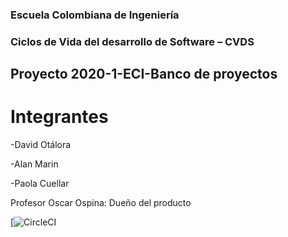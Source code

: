 ﻿### Escuela Colombiana de Ingeniería
### Ciclos de Vida del desarrollo de Software – CVDS

## Proyecto 2020-1-ECI-Banco de proyectos

# Integrantes

-David Otálora

-Alan Marin

-Paola Cuellar

Profesor Oscar Ospina: Dueño del producto




[![CircleCI](https://circleci.com/gh/DDRBernal/2020-1-PROYCVDS-DavidOtalora-AlanMarin/13?utm_campaign=vcs-integration-link&utm_medium=referral&utm_source=github-build-link)
